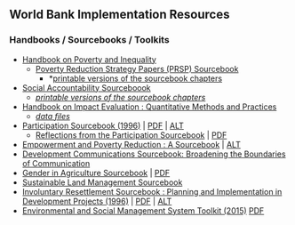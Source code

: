 ## World Bank Implementation Resources

<!--
### Project categorization forms
-->

### Handbooks / Sourcebooks / Toolkits

* [Handbook on Poverty and Inequality](http://siteresources.worldbank.org/INTPA/Resources/429966-1259774805724/Poverty_Inequality_Handbook_FrontMatter.pdf)
    - [Poverty Reduction Strategy Papers (PRSP) Sourcebook](http://go.worldbank.org/3I8LYLXO80)
        - *[printable versions of the sourcebook chapters](http://web.worldbank.org/WBSITE/EXTERNAL/TOPICS/EXTPOVERTY/EXTPRS/0,,contentMDK:22404376~pagePK:210058~piPK:210062~theSitePK:384201~isCURL:Y,00.html)
* [Social Accountability Sourceboook](http://www.worldbank.org/socialaccountability_sourcebook/)
    - *[printable versions of the sourcebook chapters](http://www.worldbank.org/socialaccountability_sourcebook/backgroundDocs/printversions.html)*
* [Handbook on Impact Evaluation : Quantitative Methods and Practices](https://openknowledge.worldbank.org/handle/10986/2693)
    - *[data files](http://econ.worldbank.org/WBSITE/EXTERNAL/EXTDEC/EXTRESEARCH/0,,contentMDK:22335540~pagePK:64214825~piPK:64214943~theSitePK:469382,00.html)*
* [Participation Sourcebook (1996)](http://documents.worldbank.org/curated/en/1996/02/696745/world-bank-participation-sourcebook) | [PDF](https://www.google.com/url?sa=t&rct=j&q=&esrc=s&source=web&cd=1&cad=rja&uact=8&ved=0ahUKEwjtgsvzmPrMAhVGPz4KHZkDDmIQFggdMAA&url=http%3A%2F%2Fwww-wds.worldbank.org%2Fservlet%2FWDSContentServer%2FIW3P%2FIB%2F1996%2F02%2F01%2F000009265_3961214175537%2FRendered%2FPDF%2Fmulti_page.pdf&usg=AFQjCNF1NGVYxRx0gtS1HVFFKiaM_uP02w) | [ALT](http://www-wds.worldbank.org/external/default/WDSContentServer/WDSP/IB/1996/02/01/000009265_3961214175537/Rendered/PDF/multi_page.pdf)
    - [Reflections from the Participation Sourcebook](https://openknowledge.worldbank.org/handle/10986/11638) | [PDF](https://openknowledge.worldbank.org/bitstream/handle/10986/11638/273850sdn250see0also018201.pdf?sequence=1&isAllowed=y)
* [Empowerment and Poverty Reduction : A Sourcebook](http://web.worldbank.org/WBSITE/EXTERNAL/TOPICS/EXTPOVERTY/EXTEMPOWERMENT/0,,contentMDK:20260036~menuPK:543261~pagePK:148956~piPK:216618~theSitePK:486411,00.html) | [ALT](http://siteresources.worldbank.org/INTEMPOWERMENT/Resources/486312-1095094954594/draft.pdf)
* [Development Communications Sourcebook: Broadening the Boundaries of Communication](http://siteresources.worldbank.org/EXTDEVCOMMENG/Resources/DevelopmentCommSourcebook.pdf)
* [Gender in Agriculture Sourcebook](https://openknowledge.worldbank.org/handle/10986/6603)  | [PDF](https://openknowledge.worldbank.org/bitstream/handle/10986/6603/461620PUB0Box3101OFFICIAL0USE0ONLY1.pdf?sequence=1&isAllowed=y)
* [Sustainable Land Management Sourcebook]()
* [Involuntary Resettlement Sourcebook : Planning and Implementation in Development Projects (1996)](http://documents.worldbank.org/curated/en/2004/01/5159399/involuntary-resettlement-sourcebook-planning-implementation-development-projects-vol-1-2) | [PDF](http://www-wds.worldbank.org/external/default/WDSContentServer/WDSP/IB/2004/10/04/000012009_20041004165645/Rendered/PDF/301180v110PAPE1ettlement0sourcebook.pdf) | [ALT](https://openknowledge.worldbank.org/handle/10986/14914)
* [Environmental and Social Management System Toolkit (2015)](http://documents.worldbank.org/curated/en/794121486383424061/Environmental-and-social-management-system-toolkit-general) [PDF](http://documents.worldbank.org/curated/en/794121486383424061/pdf/112174-WP-ESMS-Toolkit-General-PUBLIC.pdf)


<!--


* [Participation Sourcebook (1996)](http://www-wds.worldbank.org/external/default/WDSContentServer/WDSP/IB/1996/02/01/000009265_3961214175537/Rendered/PDF/multi_page.pdf)


* [Involuntary Resettlement Sourcebook: Planning and Implemention in Development Projects](http://publications.worldbank.org/ecommerce/catalog/product?item_id=2444882)
* [Environmental Assessment Sourcebook and updates](http://web.worldbank.org/WBSITE/EXTERNAL/PROJECTS/EXTPOLICIES/EXTSAFEPOL/0,,contentMDK:20509076~hlPK:1287595~menuPK:1286567~pagePK:64168445~piPK:64168309~theSitePK:584435,00.html)
* [Environmental, Health and Safety Guidelines, April 2007](http://www1.ifc.org/wps/wcm/connect/Topics_Ext_Content/IFC_External_Corporate_Site/IFC+Sustainability/Sustainability+Framework/Environmental,+Health,+and+Safety+Guidelines/)
* [Getting to Green - A Sourcebook of Pollution Management Policy Tools for Growth and Competitiveness, April 2012](http://web.worldbank.org/WBSITE/DELETEDSITESBACKUP/0,,contentMDK:22856237~pagePK:210058~piPK:210062~theSitePK:244381,00.html)
* [Physical Cultural Resources Safeguard Policy Guidebook 2009 (English)](http://siteresources.worldbank.org/INTSAFEPOL/Resources/PhysicalCulturalGuidebook.pdf)
* [Physical Cultural Resources Safeguard Policy Guidebook 2009 (French)](http://siteresources.worldbank.org/INTSAFEPOL/Resources/FrenchCulturalResouces.pdf)

-->


<!-- 
### Evaluation Resources
-->


<!-- THE FOLLOWING LINKS ARE NOT WORLD BANK DOCS; MOVE TO BIBLIOGRAPHY -->
<!--
* [Poverty Monitoring & Evaluation for Poverty Reduction Strategies (122kb pdf)](http://siteresources.worldbank.org/INTPRS1/Resources/Presentations/pmeprsnt.pdf)
* [Mystery of the Vanishing Benefits: Ms. Speedy Analyst's Introduction to Evaluation](http://www-wds.worldbank.org/servlet/WDS_IBank_Servlet?pcont=details&eid=000094946_99082005390028)
-->

<!--
### Case Studies
### Training Tools
-->

<!--
[Global Reach](http://maps.worldbank.org/p2e/mcmap/map.html)
-->

